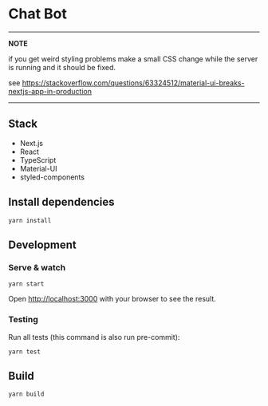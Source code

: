 # Chat Bot

---

**NOTE**

if you get weird styling problems make a small CSS change
while the server is running and it should be fixed.

see https://stackoverflow.com/questions/63324512/material-ui-breaks-nextjs-app-in-production

---

## Stack

- Next.js
- React
- TypeScript
- Material-UI
- styled-components

## Install dependencies

```
yarn install
```

## Development

### Serve & watch

```
yarn start
```

Open [http://localhost:3000](http://localhost:3000) with your browser to see the result.

### Testing

Run all tests (this command is also run pre-commit):

```
yarn test
```

## Build

```
yarn build
```
